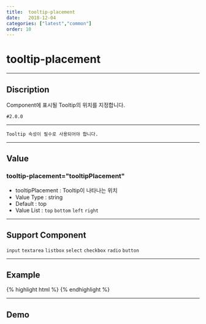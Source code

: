 ```yaml
---
title:  tooltip-placement
date:   2018-12-04
categories: ["latest","common"]
order: 10
---
```


tooltip-placement
===
---

## Discription
Component에 표시될 Tooltip의 위치를 지정합니다.

`#2.0.0`

---

`Tooltip 속성이 필수로 사용되어야 합니다.`

---

## Value

### tooltip-placement="tooltipPlacement"

* tooltipPlacement : Tooltip이 나타나는 위치
* Value Type : string
* Default : top
* Value List : `top` `bottom` `left` `right`

---
## Support Component

`input` `textarea` `listbox` `select` `checkbox` `radio` `button`

---
## Example
{% highlight html %}
<sbux-input id="inputIdx" name="inputIdx" uitype="text" tooltip="SBUx Tooltip" tooltip-placement="bottom"></sbux-input>
{% endhighlight %}

---
## Demo
<sbux-input id="inputIdx" name="inputIdx" uitype="text" tooltip="SBUx Tooltip" tooltip-placement="bottom"></sbux-input>